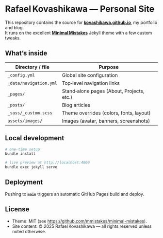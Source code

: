 # Rafael Kovashikawa — Personal Site

This repository contains the source for **[kovashikawa.github.io](https://kovashikawa.github.io)**, my portfolio and blog.  
It runs on the excellent **[Minimal Mistakes](https://github.com/mmistakes/minimal-mistakes)** Jekyll theme with a few custom tweaks.

## What’s inside

| Directory / file | Purpose |
| ---------------- | ------- |
| `_config.yml` | Global site configuration |
| `_data/navigation.yml` | Top‑level navigation links |
| `_pages/` | Stand‑alone pages (About, Projects, etc.) |
| `_posts/` | Blog articles |
| `_sass/_custom.scss` | Theme overrides (colors, fonts, layout) |
| `assets/images/` | Images (avatar, banners, screenshots) |

## Local development

```bash
# one‑time setup
bundle install

# live preview at http://localhost:4000
bundle exec jekyll serve
```

## Deployment

Pushing to **`main`** triggers an automatic GitHub Pages build and deploy.

## License

* Theme: MIT (see <https://github.com/mmistakes/minimal-mistakes>).  
* Site content: © 2025 Rafael Kovashikawa — all rights reserved unless noted otherwise.